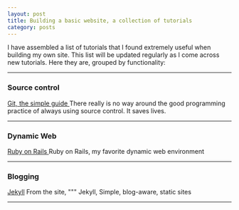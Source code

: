 ```yaml
---
layout: post
title: Building a basic website, a collection of tutorials
category: posts
---
```


I have assembled a list of tutorials that I found extremely useful when building my own site. This list will be updated regularly as I come across new tutorials. Here they are, grouped by functionality: 

--- 

<h3> Source control </h3>
<a href="http://rogerdudler.github.io/git-guide/"> Git, the simple guide </a> There really is no way around the good programming practice of always using source control. It saves lives. 

---

<h3> Dynamic Web</h3>
<a href="http://ruby.railstutorial.org/ruby-on-rails-tutorial-book"> Ruby on Rails </a> Ruby on Rails, my favorite dynamic web environment

---
<h3> Blogging </h3>
<a href="http://jekyllrb.com/"> Jekyll</a> From the site, """ Jekyll, Simple, blog-aware, static sites 

---
